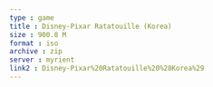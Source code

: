 ```yaml
---
type : game
title : Disney-Pixar Ratatouille (Korea)
size : 900.8 M
format : iso
archive : zip
server : myrient
link2 : Disney-Pixar%20Ratatouille%20%28Korea%29
---
```

